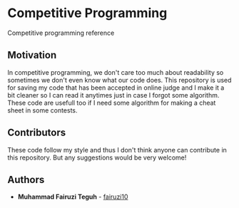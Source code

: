 # Competitive Programming

Competitive programming reference

## Motivation

In competitive programming, we don't care too much about readability so sometimes we don't even know what our code does.
This repository is used for saving my code that has been accepted in online judge and I make it a bit cleaner so I can read it anytimes
just in case I forgot some algorithm. These code are usefull too if I need some algorithm for making a cheat sheet in some contests.

## Contributors
These code follow my style and thus I don't think anyone can contribute in this repository. But any suggestions would be very welcome!

## Authors

* **Muhammad Fairuzi Teguh** - [fairuzi10](https://github.com/fairuzi10)
